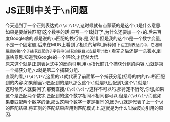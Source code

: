 # JS正则中关于`\n`问题

今天遇到了一个正则表达式`/(\d)\1*/`,这时候就有点蒙蔽的是这个`\1`是什么意思.如果是要单独匹配1这个数字的话,只写一个1就好了,为什么还要加一个`\`的.后来百度Google啥的都是说的`\n`匹配的换行符.是,没错.但是我的这个n是一个数字变量,不是一个固定值.后来在MDN上看到了相关的解释,解释如下`在正则表达式中，它返回最后的第n个子捕获匹配的子字符串(捕获的数目以左括号计数)`.看完之后还是一头雾水,到底啥意思.知道我Google的一个评论,才恍然大悟.  
原来这个就是正则表达式中的反向引用.用`\n`指代前几个捕获分组的内容.`\1`就是第一个捕获分组,`\2`就是第二个捕获分组.  
直观的看,`/(\d)\1*/`,这里的`\1`就代表了前面第一个捕获分组(括号的内的)`\d`所匹配到的内容.如果前面`\d`匹配到的是9,那么这个`\1`就是9,匹配到1,这个`\1`就是1.  
这时候有人就要问了,那我直接`/(\d)(\d)*/`这样不可以吗.那肯定不行呀,你想,如果这个是匹配两个数字,匹配到的这个数字相同不相同都可以.但是`/(\d)\1*/`而这如果要匹配两个数字的话,那么这两个数字一定是相同的,因为`\1`就是代表了上一个`\d`的匹配结果.将正则的匹配结果应用到匹配模式上,这就是为什么叫做反向引用的原因.
